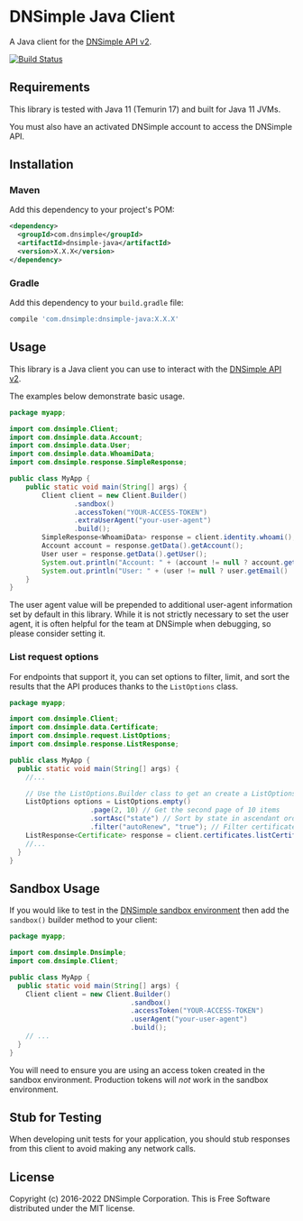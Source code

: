# DNSimple Java Client

A Java client for the [DNSimple API v2](https://developer.dnsimple.com/v2/).

[![Build Status](https://github.com/dnsimple/dnsimple-java/actions/workflows/ci.yml/badge.svg)](https://github.com/dnsimple/dnsimple-java/actions/workflows/ci.yml)

## Requirements

This library is tested with Java 11 (Temurin 17) and built for Java 11 JVMs.

You must also have an activated DNSimple account to access the DNSimple API.

## Installation

### Maven

Add this dependency to your project's POM:

```xml
<dependency>
  <groupId>com.dnsimple</groupId>
  <artifactId>dnsimple-java</artifactId>
  <version>X.X.X</version>
</dependency>
```

### Gradle

Add this dependency to your `build.gradle` file:

```groovy
compile 'com.dnsimple:dnsimple-java:X.X.X'
```

## Usage

This library is a Java client you can use to interact with the [DNSimple API v2](https://developer.dnsimple.com/v2/).

The examples below demonstrate basic usage.

```java
package myapp;

import com.dnsimple.Client;
import com.dnsimple.data.Account;
import com.dnsimple.data.User;
import com.dnsimple.data.WhoamiData;
import com.dnsimple.response.SimpleResponse;

public class MyApp {
    public static void main(String[] args) {
        Client client = new Client.Builder()
                .sandbox()
                .accessToken("YOUR-ACCESS-TOKEN")
                .extraUserAgent("your-user-agent")
                .build();
        SimpleResponse<WhoamiData> response = client.identity.whoami();
        Account account = response.getData().getAccount();
        User user = response.getData().getUser();
        System.out.println("Account: " + (account != null ? account.getEmail() : "N/A"));
        System.out.println("User: " + (user != null ? user.getEmail() : "N/A"));
    }
}
```

The user agent value will be prepended to additional user-agent information set by default in this library. While it is not strictly necessary to set the user agent, it is often helpful for the team at DNSimple when debugging, so please consider setting it.

### List request options

For endpoints that support it, you can set options to filter, limit, and sort the results that the API produces thanks to the `ListOptions` class.

```java
package myapp;

import com.dnsimple.Client;
import com.dnsimple.data.Certificate;
import com.dnsimple.request.ListOptions;
import com.dnsimple.response.ListResponse;

public class MyApp {
  public static void main(String[] args) {
    //...

    // Use the ListOptions.Builder class to get an create a ListOptions object
    ListOptions options = ListOptions.empty()
                    .page(2, 10) // Get the second page of 10 items
                    .sortAsc("state") // Sort by state in ascendant order
                    .filter("autoRenew", "true"); // Filter certificates with enabled auto-renew
    ListResponse<Certificate> response = client.certificates.listCertificates(1, "1", options);
    //...
  }
}
```

## Sandbox Usage

If you would like to test in the [DNSimple sandbox environment](https://developer.dnsimple.com/sandbox/) then add the `sandbox()` builder method to your client:

```java
package myapp;

import com.dnsimple.Dnsimple;
import com.dnsimple.Client;

public class MyApp {
  public static void main(String[] args) {
    Client client = new Client.Builder()
                              .sandbox()
                              .accessToken("YOUR-ACCESS-TOKEN")
                              .userAgent("your-user-agent")
                              .build();
    // ...
  }
}
```

You will need to ensure you are using an access token created in the sandbox environment. Production tokens will *not* work in the sandbox environment.

## Stub for Testing

When developing unit tests for your application, you should stub responses from this client to avoid making any network calls.

## License

Copyright (c) 2016-2022 DNSimple Corporation. This is Free Software distributed under the MIT license.
